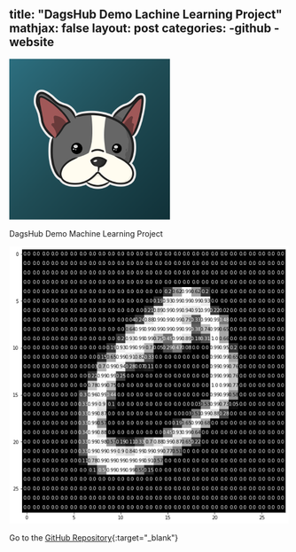 title: "DagsHub Demo Lachine Learning Project"
mathjax: false
layout: post
categories: 
 -github
 -website
---

![Dag](https://github.com/edbe777/my-projects/blob/main/DagsHub_Machine_Learning_Demo_Project/dag.png?raw=true)

DagsHub Demo Machine Learning Project


![Dags1](https://github.com/edbe777/my-projects/blob/main/DagsHub_Machine_Learning_Demo_Project/dag1.png?raw=true)


Go to the [GitHub Repository](https://github.com/edbe777/my-projects/blob/main/DagsHub_Machine_Learning_Demo_Project/DagsHub_Demo_Project.ipynb){:target="_blank"}
